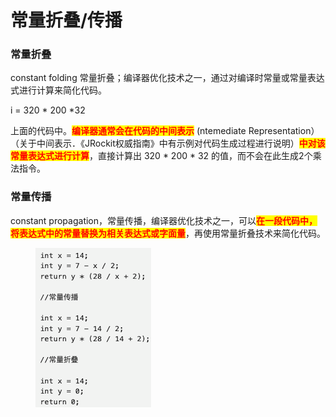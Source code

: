 # 常量折叠/传播

### 常量折叠

constant folding 常量折叠；编译器优化技术之一，通过对编译时常量或常量表达式进行计算来简化代码。

i = 320 \* 200 \*32&#x20;

上面的代码中。<mark style="color:red;">**编译器通常会在代码的中间表示**</mark> (ntemediate Representation） （关于中间表示．《JRockit权威指南》中有示例对代码生成过程进行说明）<mark style="color:red;">**中对该常量表达式进行计算**</mark>，直接计算出 320 \* 200 \* 32 的值，而不会在此生成2个乘法指令。



### 常量传播

constant propagation，常量传播，编译器优化技术之一，可以<mark style="color:red;">**在一段代码中，将表达式中的常量替换为相关表达式或字面量**</mark>，再使用常量折叠技术来简化代码。

<figure><img src="../.gitbook/assets/image.png" alt=""><figcaption></figcaption></figure>









